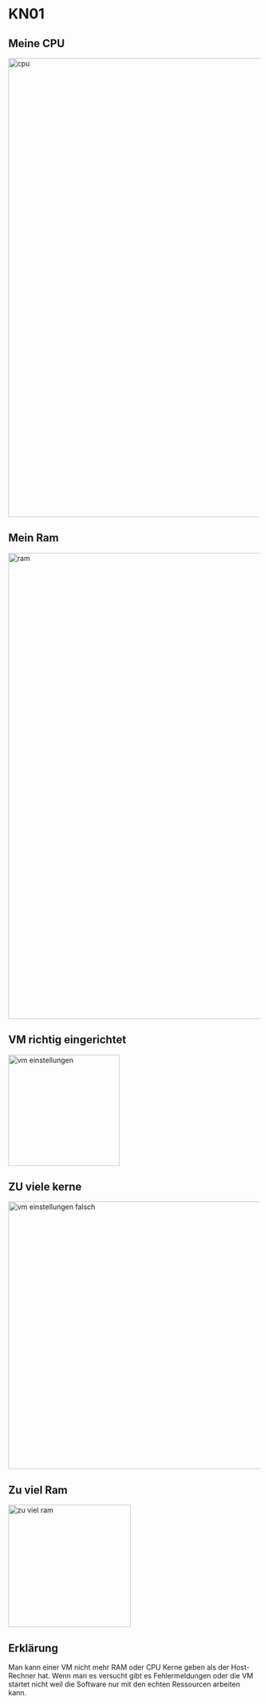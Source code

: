 # KN01

## Meine CPU

<img width="920" alt="cpu" src="https://github.com/user-attachments/assets/e9ffd37d-35a2-4940-9562-f39ceb73cb5a">

## Mein Ram

<img width="934" alt="ram" src="https://github.com/user-attachments/assets/6f161134-7c78-4908-b9f8-a91f893b65d8">

## VM richtig eingerichtet

<img width="223" alt="vm einstellungen" src="https://github.com/user-attachments/assets/7b5964bc-d16f-4a9a-b3e4-e95befd2fa7b">

## ZU viele kerne 

<img width="536" alt="vm einstellungen falsch " src="https://github.com/user-attachments/assets/f7e868ea-5f6b-4e82-87da-04b91634731e">

## Zu viel Ram

<img width="245" alt="zu viel ram" src="https://github.com/user-attachments/assets/ee54a059-1c47-4151-9e91-2cdb772956a6">

## Erklärung 
Man kann einer VM nicht mehr RAM oder CPU Kerne geben als der Host-Rechner hat. Wenn man es versucht gibt es Fehlermeldungen oder die VM startet nicht weil die Software nur mit den echten Ressourcen arbeiten kann.
